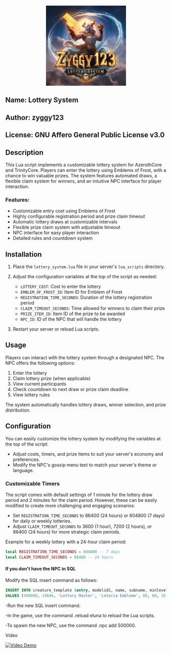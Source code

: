 <p align="center"><img src="https://github.com/zyggy123/lottery-lua/blob/main/icon.png" alt="Logo" width="250"/></p>

## Name: Lottery System
## Author: zyggy123
## License: GNU Affero General Public License v3.0

## Description

This Lua script implements a customizable lottery system for AzerothCore and TrinityCore. Players can enter the lottery using Emblems of Frost, with a chance to win valuable prizes. The system features automated draws, a flexible claim system for winners, and an intuitive NPC interface for player interaction.

### Features:

- Customizable entry cost using Emblems of Frost
- Highly configurable registration period and prize claim timeout
- Automatic lottery draws at customizable intervals
- Flexible prize claim system with adjustable timeout
- NPC interface for easy player interaction
- Detailed rules and countdown system

## Installation

1. Place the `lottery_system.lua` file in your server's `lua_scripts` directory.
2. Adjust the configuration variables at the top of the script as needed:
   - `LOTTERY_COST`: Cost to enter the lottery
   - `EMBLEM_OF_FROST_ID`: Item ID for Emblem of Frost
   - `REGISTRATION_TIME_SECONDS`: Duration of the lottery registration period
   - `CLAIM_TIMEOUT_SECONDS`: Time allowed for winners to claim their prize
   - `PRIZE_ITEM_ID`: Item ID of the prize to be awarded
   - `NPC_ID`: ID of the NPC that will handle the lottery

3. Restart your server or reload Lua scripts.

## Usage

Players can interact with the lottery system through a designated NPC. The NPC offers the following options:

1. Enter the lottery
2. Claim lottery prize (when applicable)
3. View current participants
4. Check countdown to next draw or prize claim deadline
5. View lottery rules

The system automatically handles lottery draws, winner selection, and prize distribution.

## Configuration

You can easily customize the lottery system by modifying the variables at the top of the script:

- Adjust costs, timers, and prize items to suit your server's economy and preferences.
- Modify the NPC's gossip menu text to match your server's theme or language.

### Customizable Timers

The script comes with default settings of 1 minute for the lottery draw period and 2 minutes for the claim period. However, these can be easily modified to create more challenging and engaging scenarios:

- Set `REGISTRATION_TIME_SECONDS` to 86400 (24 hours) or 604800 (7 days) for daily or weekly lotteries.
- Adjust `CLAIM_TIMEOUT_SECONDS` to 3600 (1 hour), 7200 (2 hours), or 86400 (24 hours) for more strategic claim periods.

Example for a weekly lottery with a 24-hour claim period:

```lua
local REGISTRATION_TIME_SECONDS = 604800 -- 7 days
local CLAIM_TIMEOUT_SECONDS = 86400 -- 24 hours
 ```
#### If you don't have the NPC in SQL
Modify the SQL insert command as follows:
 ```sql
INSERT INTO creature_template (entry, modelid1, name, subname, minlevel, maxlevel, faction, npcflag, scale, rank, dmgschool, baseattacktime, rangeattacktime, unit_class, unit_flags, type, type_flags, lootid, pickpocketloot, skinloot, resistance1, resistance2, resistance3, resistance4, resistance5, resistance6, spell1, spell2, spell3, spell4, spell5, spell6, spell7, spell8, PetSpellDataId, VehicleId, mingold, maxgold, AIName, MovementType, InhabitType, HoverHeight, HealthModifier, ManaModifier, ArmorModifier, RacialLeader, movementId, RegenHealth, mechanic_immune_mask, flags_extra, ScriptName)
VALUES (500000, 19646, 'Lottery Master', 'Loteria Embleme', 80, 80, 35, 1, 1, 0, 0, 2000, 2000, 1, 33536, 7, 138936390, 0, 0, 0, 0, 0, 0, 0, 0, 0, 0, 0, 0, 0, 0, 0, 0, 0, 0, 0, '', 0, 3, 1, 1, 1, 1, 0, 0, 1, 0, 0, '');
 ```

-Run the new SQL insert command.

-In the game, use the command .reload eluna to reload the Lua scripts.

-To spawn the new NPC, use the command .npc add 500000.

Video

[![Video Demo](https://i9.ytimg.com/vi_webp/7Di4y70icnE/mq2.webp?sqp=CMCWxrQG-oaymwEmCMACELQB8quKqQMa8AEB-AH-CYAC0AWKAgwIABABGDIgXihlMA8=&rs=AOn4CLDJ8YE4-JUF5ECusLqUQ79NjZXUUA)](https://www.youtube.com/watch?v=7Di4y70icnE)
